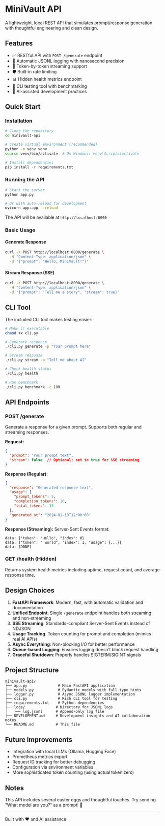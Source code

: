 # MiniVault API

A lightweight, local REST API that simulates prompt/response generation with thoughtful engineering and clean design.

## Features

- ✅ RESTful API with `POST /generate` endpoint
- 📝 Automatic JSONL logging with nanosecond precision
- 🚀 Token-by-token streaming support
- 🛡️ Built-in rate limiting
- 📊 Hidden health metrics endpoint
- 🎯 CLI testing tool with benchmarking
- 🤖 AI-assisted development practices

## Quick Start

### Installation

```bash
# Clone the repository
cd minivault-api

# Create virtual environment (recommended)
python -m venv venv
source venv/bin/activate  # On Windows: venv\Scripts\activate

# Install dependencies
pip install -r requirements.txt
```

### Running the API

```bash
# Start the server
python app.py

# Or with auto-reload for development
uvicorn app:app --reload
```

The API will be available at `http://localhost:8000`

### Basic Usage

#### Generate Response

```bash
curl -X POST http://localhost:8000/generate \
  -H "Content-Type: application/json" \
  -d '{"prompt": "Hello, MiniVault!"}'
```

#### Stream Response (SSE)

```bash
curl -X POST http://localhost:8000/generate \
  -H "Content-Type: application/json" \
  -d '{"prompt": "Tell me a story", "stream": true}'
```

## CLI Tool

The included CLI tool makes testing easier:

```bash
# Make it executable
chmod +x cli.py

# Generate response
./cli.py generate -p "Your prompt here"

# Stream response
./cli.py stream -p "Tell me about AI"

# Check health status
./cli.py health

# Run benchmark
./cli.py benchmark -c 100
```

## API Endpoints

### POST /generate
Generate a response for a given prompt. Supports both regular and streaming responses.

**Request:**
```json
{
  "prompt": "Your prompt text",
  "stream": false  // Optional: set to true for SSE streaming
}
```

**Response (Regular):**
```json
{
  "response": "Generated response text",
  "usage": {
    "prompt_tokens": 5,
    "completion_tokens": 10,
    "total_tokens": 15
  },
  "generated_at": "2024-01-10T12:00:00"
}
```

**Response (Streaming):**
Server-Sent Events format:
```
data: {"token": "Hello", "index": 0}
data: {"token": " world", "index": 1, "usage": {...}}
data: [DONE]
```

### GET /health (Hidden)
Returns system health metrics including uptime, request count, and average response time.

## Design Choices

1. **FastAPI Framework**: Modern, fast, with automatic validation and documentation
2. **Unified Endpoint**: Single `/generate` endpoint handles both streaming and non-streaming
3. **SSE Streaming**: Standards-compliant Server-Sent Events instead of NDJSON
4. **Usage Tracking**: Token counting for prompt and completion (mimics real AI APIs)
5. **Async Everything**: Non-blocking I/O for better performance
6. **Queue-based Logging**: Ensures logging doesn't block request handling
7. **Graceful Shutdown**: Properly handles SIGTERM/SIGINT signals

## Project Structure

```
minivault-api/
├── app.py              # Main FastAPI application
├── models.py           # Pydantic models with full type hints
├── logger.py           # Async JSONL logger implementation
├── cli.py              # Rich CLI tool for testing
├── requirements.txt    # Python dependencies
├── logs/              # Directory for JSONL logs
│   └── log.jsonl      # Append-only log file
├── DEVELOPMENT.md     # Development insights and AI collaboration notes
└── README.md          # This file
```

## Future Improvements

- Integration with local LLMs (Ollama, Hugging Face)
- Prometheus metrics export
- Request ID tracking for better debugging
- Configuration via environment variables
- More sophisticated token counting (using actual tokenizers)

## Notes

This API includes several easter eggs and thoughtful touches. Try sending "What model are you?" as a prompt! 🎉

---

Built with ❤️ and AI assistance